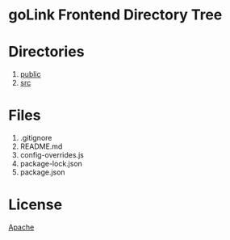 # goLink Frontend Directory Tree

# Directories

1. [public](https://github.com/Bhaney44/ChainLinkHackathonSpring2022/tree/main/converter-frontend/public)
2. [src](https://github.com/Bhaney44/ChainLinkHackathonSpring2022/tree/main/converter-frontend/src)

# Files

1. .gitignore
2. README.md
3. config-overrides.js
4. package-lock.json
5. package.json

# License

[Apache](https://github.com/Bhaney44/ChainLinkHackathonSpring2022/blob/main/LICENSE)
